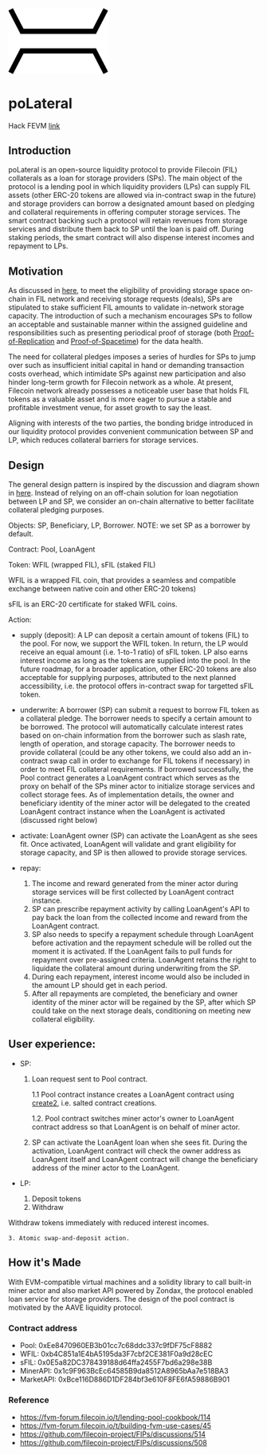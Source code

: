 <img src="./bridge.jpeg" width="200">

# poLateral

Hack FEVM [link](https://ethglobal.com/showcase/polateral-88ipp)

## Introduction
poLateral is an open-source liquidity protocol to provide Filecoin (FIL) collaterals as a loan for storage providers (SPs). The main object of the protocol is a lending pool in which liquidity providers (LPs) can supply FIL assets (other ERC-20 tokens are allowed via in-contract swap in the future) and storage providers can borrow a designated amount based on pledging and collateral requirements in offering computer storage services. The smart contract backing such a protocol will retain revenues from storage services and distribute them back to SP until the loan is paid off. During staking periods, the smart contract will also dispense interest incomes and repayment to LPs.

## Motivation
As discussed in [here](https://fvm-forum.filecoin.io/t/lending-pool-cookbook/114), to meet the eligibility of providing storage space on-chain in FIL network and receiving storage requests (deals), SPs are stipulated to stake sufficient FIL amounts to validate in-network storage capacity. The introduction of such a mechanism encourages SPs to follow an acceptable and sustainable manner within the assigned guideline and responsibilities such as presenting periodical proof of storage (both [Proof-of-Replication](https://filecoin.io/proof-of-replication.pdf) and [Proof-of-Spacetime](https://spec.filecoin.io/algorithms/pos/post/)) for the data health.

The need for collateral pledges imposes a series of hurdles for SPs to jump over such as insufficient initial capital in hand or demanding transaction costs overhead, which intimidate SPs against new participation and also hinder long-term growth for Filecoin network as a whole. At present, Filecoin network already possesses a noticeable user base that holds FIL tokens as a valuable asset and is more eager to pursue a stable and profitable investment venue, for asset growth to say the least.

Aligning with interests of the two parties, the bonding bridge introduced in our liquidity protocol provides convenient communication between SP and LP, which reduces collateral barriers for storage services.

## Design

The general design pattern is inspired by the discussion and diagram shown in [here](https://fvm-forum.filecoin.io/t/lending-pool-cookbook/114). Instead of relying on an off-chain solution for loan negotiation between LP and SP, we consider an on-chain alternative to better facilitate collateral pledging purposes.

Objects: SP, Beneficiary, LP, Borrower. NOTE: we set SP as a borrower by default.

Contract: Pool, LoanAgent

Token: WFIL (wrapped FIL), sFIL (staked FIL)

WFIL is a wrapped FIL coin, that provides a seamless and compatible exchange between native coin and other ERC-20 tokens)

sFIL is an ERC-20 certificate for staked WFIL coins.

Action:
  
- supply (deposit): A LP can deposit a certain amount of tokens (FIL) to the pool. For now, we support the WFIL token. In return, the LP would receive an equal amount (i.e. 1-to-1 ratio) of sFIL token. LP also earns interest income as long as the tokens are supplied into the pool. In the future roadmap, for a broader application, other ERC-20 tokens are also acceptable for supplying purposes, attributed to the next planned accessibility, i.e. the protocol offers in-contract swap for targetted sFIL token.

- underwrite: A borrower (SP) can submit a request to borrow FIL token as a collateral pledge. The borrower needs to specify a certain amount to be borrowed. The protocol will automatically calculate interest rates based on on-chain information from the borrower such as slash rate, length of operation, and storage capacity. The borrower needs to provide collateral (could be any other tokens, we could also add an in-contract swap call in order to exchange for FIL tokens if necessary) in order to meet FIL collateral requirements. If borrowed successfully, the Pool contract generates a LoanAgent contract which serves as the proxy on behalf of the SPs miner actor to initialize storage services and collect storage fees. As of implementation details, the owner and beneficiary identity of the miner actor will be delegated to the created LoanAgent contract instance when the LoanAgent is activated (discussed right below)

- activate: LoanAgent owner (SP) can activate the LoanAgent as she sees fit. Once activated, LoanAgent will validate and grant eligibility for storage capacity, and SP is then allowed to provide storage services.

- repay:
    1. The income and reward generated from the miner actor during storage services will be first collected by LoanAgent contract instance.
    2. SP can prescribe repayment activity by calling LoanAgent's API to pay back the loan from the collected income and reward from the LoanAgent contract.
    3. SP also needs to specify a repayment schedule through LoanAgent before activation and the repayment schedule will be rolled out the moment it is activated. If the LoanAgent fails to pull funds for repayment over pre-assigned criteria. LoanAgent retains the right to liquidate the collateral amount during underwriting from the SP.
    4. During each repayment, interest income would also be included in the amount LP should get in each period.
    5. After all repayments are completed, the beneficiary and owner identity of the miner actor will be regained by the SP, after which SP could take on the next storage deals, conditioning on meeting new collateral eligibility.
	
## User experience: 
- SP:
    1. Loan request sent to Pool contract.
    
       1.1 Pool contract instance creates a LoanAgent contract using [create2](https://docs.soliditylang.org/en/latest/control-structures.html#salted-contract-creations-create2), i.e. salted contract creations.
       
       1.2. Pool contract switches miner actor's owner to LoanAgent contract address so that LoanAgent is on behalf of miner actor.
       
    2. SP can activate the LoanAgent loan when she sees fit. During the activation, LoanAgent contract will check the owner address as LoanAgent itself and LoanAgent contract will change the beneficiary address of the miner actor to the LoanAgent.
    	
- LP:
    1. Deposit tokens
    2. Withdraw

Withdraw tokens immediately with reduced interest incomes.

    3. Atomic swap-and-deposit action.
    
## How it's Made

With EVM-compatible virtual machines and a solidity library to call built-in miner actor and also market API powered by Zondax, the protocol enabled loan service for storage providers. The design of the pool contract is motivated by the AAVE liquidity protocol.

### Contract address

- Pool: 0xEe8470960EB3b01cc7c68ddc337c9fDF75cF8882
- WFIL: 0xb4C851a1E4bA5195da3F7cbf2CE381F0a9d28cEC
- sFIL: 0x0E5a82DC378439188d64ffa2455F7bd6a298e38B
- MinerAPI: 0x1c9F963BcEc64585B9da8512A8965bAa7e518BA3
- MarketAPI: 0xBce116D886D1DF284bf3e610F8FE6fA59886B901

### Reference
- https://fvm-forum.filecoin.io/t/lending-pool-cookbook/114
- https://fvm-forum.filecoin.io/t/building-fvm-use-cases/45
- https://github.com/filecoin-project/FIPs/discussions/514
- https://github.com/filecoin-project/FIPs/discussions/508
